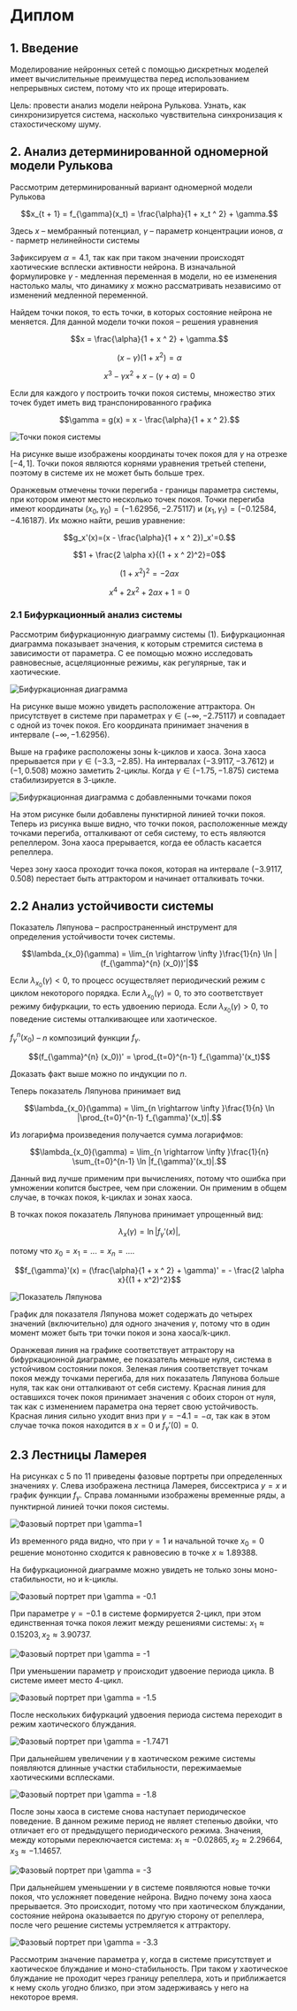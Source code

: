 # Диплом

## 1. Введение

Моделирование нейронных сетей с помощью дискретных моделей имеет вычислительные преимущества перед использованием непрерывных систем, потому что их проще итерировать.

Цель: провести анализ модели нейрона Рулькова. Узнать, как синхронизируется система, насколько чувствительна синхронизация к стахостическому шуму.

## 2. Анализ детерминированной одномерной модели Рулькова

Рассмотрим детерминированный вариант одномерной модели Рулькова

$$x_{t + 1} = f_{\gamma}(x_t) = \frac{\alpha}{1 + x_t ^ 2} + \gamma.$$


Здесь $x$ – мембранный потенциал, $\gamma$ – параметр концентрации ионов, $\alpha$ - парметр нелинейности системы

Зафиксируем $\alpha = 4.1$, так как при таком значении происходят хаотические всплески активности нейрона. В изначальной формулировке $\gamma$ - медленная переменная в модели, но ее изменения настолько малы, что динамику $x$ можно рассматривать независимо от изменений медленной переменной.

Найдем точки покоя, то есть точки, в которых состояние нейрона не меняется.
Для данной модели точки покоя – решения уравнения

$$x = \frac{\alpha}{1 + x ^ 2} + \gamma.$$

$$(x - \gamma)(1 + x ^ 2) = \alpha$$

$$x^3 - \gamma x ^ 2 + x - (\gamma + \alpha) = 0$$

Если для каждого $\gamma$ построить точки покоя системы, множество этих точек будет иметь вид транспонированного графика

$$\gamma = g(x) = x - \frac{\alpha}{1 + x ^ 2}.$$

![Точки покоя системы](images/1d/stable_points.png)

На рисунке выше изображены координаты точек покоя для $\gamma$ на отрезке $[-4, 1]$. Точки покоя являются корнями уравнения третьей степени, поэтому в системе их не может быть больше трех.

Оранжевым отмечены точки перегиба - границы параметра системы, при котором имеют место несколько точек покоя. Точки перегиба имеют координаты $(x_0, \gamma_0) = (-1.62956, -2.75117)$ и $(x_1 , \gamma_1) = (-0.12584, -4.16187)$. Их можно найти, решив уравнение:

$$g_x'(x)=(x - \frac{\alpha}{1 + x ^ 2})_x'=0.$$

$$1 + \frac{2 \alpha x}{(1 + x ^ 2)^2}=0$$

$$(1 + x ^ 2)^2= - 2 \alpha x$$

$$x^4 + 2 x ^ 2 + 2 \alpha x + 1 = 0$$

### 2.1 Бифуркационный анализ системы

Рассмотрим бифуркационную диаграмму системы (1).
Бифуркационная диаграмма показывает значения, к которым стремится система в зависимости от параметра. С ее помощью можно исследовать равновесные, асцеляционные режимы, как регулярные, так и хаотические.

![Бифуркационная диаграмма](images/1d/bifurcation_only.png)

На рисунке выше можно увидеть расположение аттрактора. Он присутствует в системе при параметрах $\gamma \in (-\infty, -2.75117)$ и совпадает с одной из точек покоя. Его координата принимает значения в интервале $(-\infty, -1.62956)$.

Выше на графике расположены зоны k-циклов и хаоса. Зона хаоса прерывается при $\gamma \in (-3.3, -2.85).$ На интервалах $(-3.9117, -3.7612)$ и $(-1, 0.508)$ можно заметить 2-циклы. Когда $\gamma \in (-1.75, -1.875)$ система стабилизируется в 3-цикле.

![Бифуркационная диаграмма с добавленными точками покоя](images/1d/bifurcation_with_stable.png)

На этом рисунке были добавлены пунктирной линией точки покоя. Теперь из рисунка выше видно, что точки покоя, расположенные между точками перегиба, отталкивают от себя систему, то есть являются репеллером. Зона хаоса прерывается, когда ее область касается репеллера.

Через зону хаоса проходит точка покоя, которая на интервале $(-3.9117, 0.508)$ перестает быть аттрактором и начинает отталкивать точки.

## 2.2 Анализ устойчивости системы

Показатель Ляпунова – распространенный инструмент для определения устойчивости точек системы.

$$\lambda_{x_0}(\gamma) = \lim_{n \rightarrow \infty }\frac{1}{n} \ln |(f_{\gamma}^{n} (x_0))'|$$

Если $\lambda_{x_0}(\gamma) < 0$, то процесс осуществляет периодический режим с циклом некоторого порядка. Если $\lambda_{x_0}(\gamma) = 0$, то это соответствует режиму бифуркации, то есть удвоению периода. Если $\lambda_{x_0}(\gamma) > 0$, то поведение системы отталкивающее или хаотическое.

$f_{\gamma}^{n} (x_0)$ – $n$ композиций функции $f_{\gamma}$.

$$(f_{\gamma}^{n} (x_0))' = \prod_{t=0}^{n-1} f_{\gamma}'(x_t)$$

Доказать факт выше можно по индукции по $n$.

Теперь показатель Ляпунова принимает вид

$$\lambda_{x_0}(\gamma) = \lim_{n \rightarrow \infty }\frac{1}{n} \ln |\prod_{t=0}^{n-1} f_{\gamma}'(x_t)|.$$

Из логарифма произведения получается сумма логарифмов:

$$\lambda_{x_0}(\gamma) = \lim_{n \rightarrow \infty }\frac{1}{n} \sum_{t=0}^{n-1} \ln |f_{\gamma}'(x_t)|.$$

Данный вид лучше применим при вычислениях, потому что ошибка при умножении копится быстрее, чем при сложении. Он применим в общем случае, в точках покоя, k-циклах и зонах хаоса.

В точках покоя показатель Ляпунова принимает упрощенный вид: 

$$\lambda_{x}(\gamma) = \ln |f_{\gamma}'(x)|,$$

потому что $x_0 = x_1 = ... = x_n = ...$.

$$f_{\gamma}'(x) = 
    (\frac{\alpha}{1 + x ^ 2} + \gamma)' =
    - \frac{2 \alpha x}{(1 + x^2)^2}$$

![Показатель Ляпунова](images/1d/lyapunov_exponent.png)

График для показателя Ляпунова может содержать до четырех значений (включительно) для одного значения $\gamma$, потому что в один момент может быть три точки покоя и зона хаоса/k-цикл.

Оранжевая линия на графике соответствует аттрактору на бифуркационной диаграмме, ее показатель меньше нуля, система в устойчивом состоянии покоя.
Зеленая линия соответствует точкам покоя между точками перегиба, для них показатель Ляпунова больше нуля, так как они отталкивают от себя систему.
Красная линия для оставшихся точек покоя принимает значения с обоих сторон от нуля, так как с изменением параметра она теряет свою устойчивость. Красная линия сильно уходит вниз при $\gamma = -4.1 = -\alpha$, так как в этом случае точка покоя находится в $x = 0$ и $f_{\gamma}'(0) = 0$.

## 2.3 Лестницы Ламерея

На рисунках с 5 по 11 приведены фазовые портреты при определенных значениях $\gamma$. Слева изображена лестница Ламерея, биссектриса $y = x$ и график функции $f_{\gamma}$. Справа ломанными изображены временные ряды, а пунктирной линией точки покоя системы.

![Фазовый портрет при $\gamma=1$](images/1d/single_attraction.png)

Из временного ряда видно, что при $\gamma = 1$ и начальной точке $x_0 = 0$ решение монотонно сходится к равновесию в точке $x \approx 1.89388$.

На бифуркационной диаграмме можно увидеть не только зоны моно-стабильности, но и k-циклы.

![Фазовый портрет при $\gamma = -0.1$](images/1d/two_cycle.png)

При параметре $\gamma = -0.1$ в системе формируется 2-цикл, при этом единственная точка покоя лежит между решениями системы: $x_1 \approx 0.15203, x_2 \approx 3.90737$.

![Фазовый портрет при $\gamma = -1$](images/1d/four_cycles.png)

При уменьшении параметр $\gamma$ происходит удвоение периода цикла. В системе имеет место 4-цикл.

![Фазовый портрет при $\gamma = -1.5$](images/1d/chaos.png)

После нескольких бифуркаций удвоения периода система переходит в режим хаотического блуждания.

![Фазовый портрет при $\gamma = -1.7471$](images/1d/chaotic_burst.png)

При дальнейшем увеличении $\gamma$ в хаотическом режиме системы появляются длинные участки стабильности, пережимаемые хаотическими всплесками.

![Фазовый портрет при $\gamma = -1.8$](images/1d/three_cycle.png)

После зоны хаоса в системе снова наступает периодическое поведение. В данном режиме период не являет степенью двойки, что отличает его от предыдущего периодического режима. Значения, между которыми переключается система: 
$x_1 \approx -0.02865, x_2 \approx 2.29664, x_3 \approx -1.14657$.

![Фазовый портрет при $\gamma = -3$](images/1d/from_chaos_to_stable.png)

При дальнейшем уменьшении $\gamma$ в системе появляются новые точки покоя, что усложняет поведение нейрона. Видно почему зона хаоса прерывается. Это происходит, потому что при хаотическом блуждании, состояние нейрона оказывается по другую сторону от репеллера, после чего решение системы устремляется к аттрактору.

![Фазовый портрет при $\gamma = -3.3$](images/1d/chaos_and_stable.png)

Рассмотрим значение параметра $\gamma$, когда в системе присутствует и хаотическое блуждание и моно-стабильность. При таком $\gamma$ хаотическое блуждание не проходит через границу репеллера, хоть и приближается к нему сколь угодно близко, при этом задерживаясь у него на некоторое время.